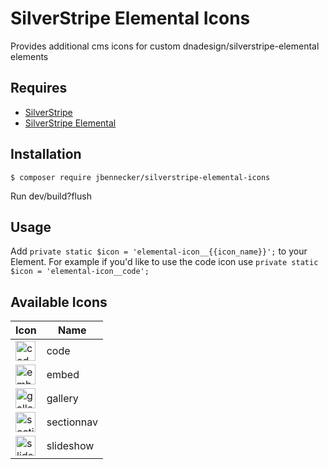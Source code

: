 # SilverStripe Elemental Icons
Provides additional cms icons for custom dnadesign/silverstripe-elemental elements 


## Requires

* [SilverStripe](https://www.silverstripe.org/)
* [SilverStripe Elemental](https://github.com/dnadesign/silverstripe-elemental)

## Installation

    $ composer require jbennecker/silverstripe-elemental-icons
    
Run dev/build?flush

## Usage

Add `private static $icon = 'elemental-icon__{{icon_name}}';` to your Element. For example if you'd like to use the code icon use `private static $icon = 'elemental-icon__code';`

## Available Icons

| Icon | Name |
| ---- | ---- |
| <img src="https://www.github.com/jbennecker/silverstripe-elemental-icons/raw/master/src/icons/code.svg?sanitize=true" alt="code" width="32" height="32"> | code |
| <img src="https://www.github.com/jbennecker/silverstripe-elemental-icons/raw/master/src/icons/embed.svg?sanitize=true" alt="embed" width="32" height="32"> | embed |
| <img src="https://www.github.com/jbennecker/silverstripe-elemental-icons/raw/master/src/icons/gallery.svg?sanitize=true" alt="gallery" width="32" height="32"> | gallery |
| <img src="https://www.github.com/jbennecker/silverstripe-elemental-icons/raw/master/src/icons/sectionnav.svg?sanitize=true" alt="sectionnav" width="32" height="32"> | sectionnav |
| <img src="https://www.github.com/jbennecker/silverstripe-elemental-icons/raw/master/src/icons/slideshow.svg?sanitize=true" alt="slideshow" width="32" height="32"> | slideshow |
